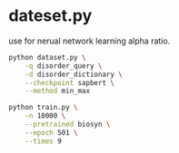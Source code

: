 # dateset.py
use for nerual network learning alpha ratio.

```bash
python dataset.py \
    -q disorder_query \
    -d disorder_dictionary \
    --checkpoint sapbert \
    --method min_max
```

```bash
python train.py \
    -n 10000 \
    --pretrained biosyn \
    --epoch 501 \
    --times 9
```